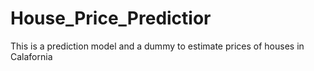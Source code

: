 # House_Price_Predictior
This is a prediction model and a dummy to estimate prices of houses in Calafornia
